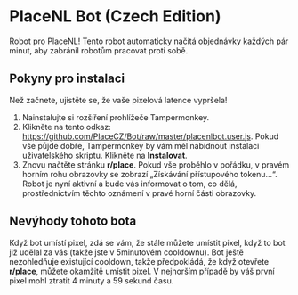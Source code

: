 # PlaceNL Bot (Czech Edition)

Robot pro PlaceNL! Tento robot automaticky načítá objednávky každých pár minut, aby zabránil robotům pracovat proti sobě.

## Pokyny pro instalaci

Než začnete, ujistěte se, že vaše pixelová latence vypršela!

1. Nainstalujte si rozšíření prohlížeče Tampermonkey.
2. Klikněte na tento odkaz: https://github.com/PlaceCZ/Bot/raw/master/placenlbot.user.js. Pokud vše půjde dobře, Tampermonkey by vám měl nabídnout instalaci uživatelského skriptu. Klikněte na **Instalovat**.
3. Znovu načtěte stránku **r/place**. Pokud vše proběhlo v pořádku, v pravém horním rohu obrazovky se zobrazí „Získávání přístupového tokenu...“. Robot je nyní aktivní a bude vás informovat o tom, co dělá, prostřednictvím těchto oznámení v pravé horní části obrazovky.

## Nevýhody tohoto bota

Když bot umístí pixel, zdá se vám, že stále můžete umístit pixel, když to bot již udělal za vás (takže jste v 5minutovém cooldownu).
Bot ještě nezohledňuje existující cooldown, takže předpokládá, že když otevřete **r/place**, můžete okamžitě umístit pixel. V nejhorším případě by váš první pixel mohl ztratit 4 minuty a 59 sekund času.
